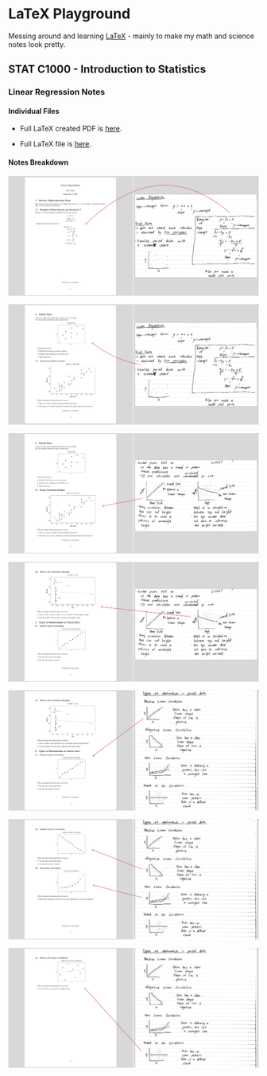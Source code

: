 # LaTeX Playground
Messing around and learning [LaTeX](https://www.latex-project.org) - mainly to make my math and science notes look pretty.

## STAT C1000 - Introduction to Statistics
### Linear Regression Notes
#### Individual Files
- Full LaTeX created PDF is [here](./Linear-Functions_STATC1000.pdf).

- Full LaTeX file is [here](./Linear-Functions_STATC1000.tex).

#### Notes Breakdown
![First Page Notes Comparison](./Page%20Comparisons/Linear-Regression-Notes-First-Page-Comparison.png)

![Second Page Notes Comparison](./Page%20Comparisons/Linear-Regression-Notes-Second-Page-Comparison-1.png)

![Second Page Notes Comparison Continued](./Page%20Comparisons/Linear-Regression-Notes-Second-Page-Comparison-2.png)

![Third Page Notes Comparison](./Page%20Comparisons/Linear-Regression-Notes-Third-Page-Comparison-1.png)

![Third Page Notes Comparison Continued](./Page%20Comparisons/Linear-Regression-Notes-Third-Page-Comparison-2.png)

![Fourth Page Notes Comparison](./Page%20Comparisons/Linear-Regression-Notes-Fourth-Page-Comparison.png)

![Fifth Page Notes Comparison](./Page%20Comparisons/Linear-Regression-Notes-Fifth-Page-Comparison.png)
